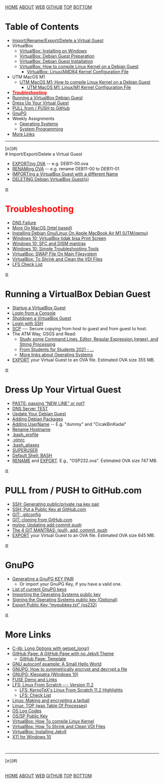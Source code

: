 ---
---

[HOME](index.md)
[ABOUT](README.md)
[WEB](https://os2xx.github.io/osp4diss/)
[GITHUB](https://github.com/os2xx/osp4diss/)
[TOP](#)
[BOTTOM](#endofpage)

# Table of Contents

* [Import/Rename/Export/Delete a Virtual Guest](#idx01)
* VirtualBox
  * [VirtualBox: Installing on Windows](https://doit.vlsm.org/012.html)
  * [VirtualBox: Debian Guest Preparation](https://doit.vlsm.org/013.html)
  * [VirtualBox: Debian Guest Installation](https://doit.vlsm.org/014.html)
  * [VirtualBox: How to compile Linux Kernel on a Debian Guest](https://doit.vlsm.org/007.html)
    * [VirtualBox: Linux/AMD64 Kernel Configuration File](https://doit.vlsm.org/008.html)
* UTM MacOS M1
  * [UTM MacOS M1: How to compile Linux Kernel on a Debian Guest](https://doit.vlsm.org/011.html)
    * [UTM MacOS M1: Linux/M1 Kernel Configuration File](https://doit.vlsm.org/010.html)
* [<span style="color:red;font-weight:bold;">Troubleshooting</span>](#idx02a)
* [Running a VirtualBox Debian Guest](#idx03)
* [Dress Up Your Virtual Guest](#idx04)
* [PULL from / PUSH to GitHub](#idx05)
* [GnuPG](#idx05a)
* Weekly Assignments
  * [Operating Systems](AOS.md)
  * [System Programming](ASP.md)
* [More Links](#idx06)

<hr>
[&#x213C;](#)<br id="idx01">
# Import/Export/Delete a Virtual Guest

* [EXPORTing OVA](DebianGuestExportOva.md) -- e.g. DEB11-00.ova
* [RENAMing OVA](DebianGuestExportOva1.md) -- e.g. rename DEB11-00 to DEB11-01
* [IMPORTing a VirtualBox Guest with a different Name](DebianGuestImportOva.md)
* [DELETING Debian VirtualBox Guest(s)](DebianGuestDeleteOva.md)

[&#x213C;](#)<br id="idx02a">
# <span style="color:red;font-weight:bold;">Troubleshooting</span>
* [DNS Failure](osp-117.md)
* [More On MacOS (Intel based)](https://fxdros.github.io/virtualbox-on-macos/)
* [Installing Debian Gnu/Linux On Apple MacBook Air M1 (UTM/qemu)](https://doit.vlsm.org/009.html)
* [Windows 10: VirtualBox tidak bisa Print Screen](https://rahmatm.samik-ibrahim.vlsm.org/2021/01/windows-10-virtualbox-tidak-bisa-print.html)
* [Windows 10: SFC and DISM mantras](https://rahmatm.samik-ibrahim.vlsm.org/2021/07/windows-10-sfc-and-dism-mantras.html)
* [Windows 10: Simple Troubleshooting Tools](https://rahmatm.samik-ibrahim.vlsm.org/2021/10/four-simple-windows-troubleshooting.html)
* [VirtualBox: SWAP File On Main Filesystem](osp-125.md)
* [VirtualBox: To Shrink and Clean the VDI Files](osp-126.md)
* [LFS Check List](osp-131.md)

[&#x213C;](#)<br id="idx03">
# Running a VirtualBox Debian Guest

* [Startup a VirtualBox Guest](osp-002-startup.md)
* [Login from a Console](osp-002-login.md)
* [Shutdown a VirtualBox Guest](osp-002-shutdown.md)
* [Login with SSH](osp-002-ssh.md)
* [SCP](osp-002-scp.md) --- Secure copying from host to guest and from guest to host.
* The ATM Way, GSGS and Read:
  * [Study some Command Lines, Editor, Regular Expression (regex), and String Processing](Welcome2GNULinux.md)
  * [From Students for Students 2021 - ...](osp-127.md)
  * [More links about Operating Systems](osp-115.md)
* [EXPORT](#idx01) your Virtual Guest to an OVA file. Estimated OVA size 355 MB.

[&#x213C;](#)<br id="idx04">
# Dress Up Your Virtual Guest

* [PASTE: passing “NEW LINE” or not?](osp-116.md)
* [DNS Server TEST](osp-118.md)
* [Update Your Debian Guest](osp-102.md)
* [Adding Debian Packages](osp-103.md)
* [Adding UserName](osp-104.md) -- E.g. "dummy" and "CicakBinKadal"
* [Rename Hostname](osp-105.md)
* [.bash_profile](osp-106.md)
* [.vimrc](osp-107.md)
* [.bash_aliases](osp-108.md)
* [SUPERUSER](osp-109.md)
* [Default Shell: BASH](osp-132.md)
* [RENAME](DebianGuestExportOva1.md) and [EXPORT](DebianGuestExportOva.md).
  E.g., "OSP232.ova".  Estimated OVA size 747 MB.

[&#x213C;](#)<br id="idx05">
# PULL from / PUSH to GitHub.com

* [SSH: Generating public/private rsa key pair](osp-110.md)
* [SSH: Put a Public Key at GitHub.com](osp-111.md)
* [GIT: .gitconfig](osp-112.md)
* [GIT: cloning from GitHub.com](osp-113.md)
* [mylog: Updating add commit push](osp-114.md)
* [The 4 GIT MANTRAS: (pull), add, commit, push](osp-119.md)
* [EXPORT](#idx01) your Virtual Guest to an OVA file. Estimated OVA size 645 MB.

[&#x213C;](#)<br id="idx05a">
# GnuPG

* [Generating a GnuPG KEY PAIR](W02-03.md)
  * Or import your GnuPG Key, if you have a valid one.
* [List of current GnuPG keys](W02-04.md)
* [Importing the Operating Systems public key](W02-05.md)
* [Signing the Operating Systems public key (Optional)](W02-06.md)
* [Export Public Key “mypubkey.txt” (os232)](W02-07.md)

[&#x213C;](#)<br id="idx06">
# More Links

* [C-lib: Long Options with getopt_long()](osp-122.md)
* [GitHub Page: A GitHub Page with no Jekyll Theme](https://doit.vlsm.org/001.html)
  * [GitHub Page: Template](https://template.vlsm.org/)
* [GNU autoconf example: A Small Hello World](osp-123.md)
* [GNUPG: How to symmetrically encrypt and decrypt a file](osp-121.md)
* [GNUPG: Kleopatra (Windows 10)](CBKadal3.md)
* [FUSE Demo and Links](osp-120.md)
* [LFS: Linux From Scratch --- Version 11.2](https://www.linuxfromscratch.org/lfs/view/11.2/)
  * [LFS: KernoTeX's Linux From Scratch 11.2 Highlights](osp-128.md)
  * [LFS: Check List](osp-131.md)
* [Linux: Making and encrypting a tarball](osp-001.md)
* [Linux: TOP (was Table Of Processes)](osp-101.md)
* [OS Log Codes](ETC/logCodes.txt)
* [OS/SP Public Key](ETC/rmspubkey.txt)
* [VirtualBox: How To compile Linux Kernel](https://doit.vlsm.org/007.html)
* [VirtualBox: How To Shrink and Clean VDI Files](https://lfs.vlsm.org/LFS-02-5.html)
* [VirtualBox: Installing Jekyll](https://doit.vlsm.org/005.html)
* [X11 for Windows 10](osp-003.md)

<br>
<hr>
[&#x213C;](#)<br id="endofpage"><br>

[HOME](index.md)
[ABOUT](README.md)
[WEB](https://os2xx.github.io/osp4diss/)
[GITHUB](https://github.com/os2xx/osp4diss/)
[TOP](#)
[BOTTOM](#endofpage)
<br>

